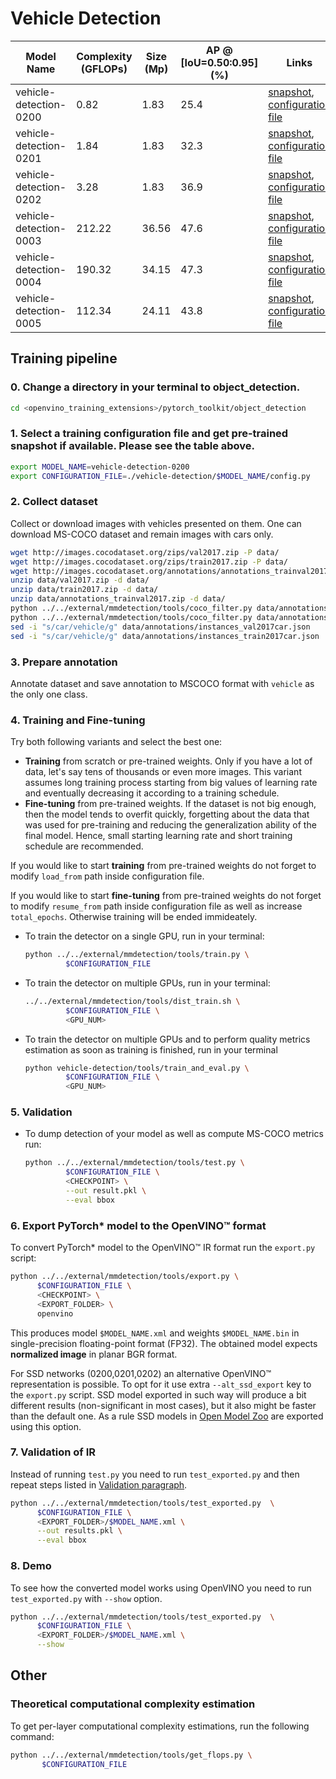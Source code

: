 # Vehicle Detection

| Model Name | Complexity (GFLOPs) | Size (Mp) | AP @ [IoU=0.50:0.95] (%) | Links | GPU_NUM |
| --- | --- | --- | --- | --- | --- |
| vehicle-detection-0200 | 0.82 | 1.83 | 25.4 | [snapshot](https://download.01.org/opencv/openvino_training_extensions/models/object_detection/v2/vehicle-detection-0200-1.pth), [configuration file](./vehicle-detection-0200/config.py) | 4 |
| vehicle-detection-0201 | 1.84 | 1.83 | 32.3 | [snapshot](https://download.01.org/opencv/openvino_training_extensions/models/object_detection/v2/vehicle-detection-0201-1.pth), [configuration file](./vehicle-detection-0201/config.py) | 4 |
| vehicle-detection-0202 | 3.28 | 1.83 | 36.9 | [snapshot](https://download.01.org/opencv/openvino_training_extensions/models/object_detection/v2/vehicle-detection-0202-1.pth), [configuration file](./vehicle-detection-0202/config.py) | 4 |
| vehicle-detection-0003 | 212.22 | 36.56 | 47.6 | [snapshot](https://download.01.org/opencv/openvino_training_extensions/models/object_detection/v2/vehicle-detection-0203.pth), [configuration file](./vehicle-detection-0203/config.py) | 4 |
| vehicle-detection-0004 | 190.32 | 34.15 | 47.3 | [snapshot](https://download.01.org/opencv/openvino_training_extensions/models/object_detection/v2/vehicle-detection-0204.pth), [configuration file](./vehicle-detection-0204/config.py) | 4 |
| vehicle-detection-0005 | 112.34 | 24.11 | 43.8 | [snapshot](https://download.01.org/opencv/openvino_training_extensions/models/object_detection/v2/vehicle-detection-0205.pth), [configuration file](./vehicle-detection-0205/config.py) | 4 |


## Training pipeline

### 0. Change a directory in your terminal to object_detection.

```bash
cd <openvino_training_extensions>/pytorch_toolkit/object_detection
```

### 1. Select a training configuration file and get pre-trained snapshot if available. Please see the table above.

```bash
export MODEL_NAME=vehicle-detection-0200
export CONFIGURATION_FILE=./vehicle-detection/$MODEL_NAME/config.py
```

### 2. Collect dataset

Collect or download images with vehicles presented on them. One can download MS-COCO dataset and remain images with cars only.
```bash
wget http://images.cocodataset.org/zips/val2017.zip -P data/
wget http://images.cocodataset.org/zips/train2017.zip -P data/
wget http://images.cocodataset.org/annotations/annotations_trainval2017.zip -P data/
unzip data/val2017.zip -d data/
unzip data/train2017.zip -d data/
unzip data/annotations_trainval2017.zip -d data/
python ../../external/mmdetection/tools/coco_filter.py data/annotations/instances_train2017.json data/annotations/instances_train2017car.json --filter car --remap
python ../../external/mmdetection/tools/coco_filter.py data/annotations/instances_val2017.json data/annotations/instances_val2017car.json --filter car --remap
sed -i "s/car/vehicle/g" data/annotations/instances_val2017car.json
sed -i "s/car/vehicle/g" data/annotations/instances_train2017car.json
```

### 3. Prepare annotation

Annotate dataset and save annotation to MSCOCO format with `vehicle` as the only one class.

### 4. Training and Fine-tuning

Try both following variants and select the best one:

   * **Training** from scratch or pre-trained weights. Only if you have a lot of data, let's say tens of thousands or even more images. This variant assumes long training process starting from big values of learning rate and eventually decreasing it according to a training schedule.
   * **Fine-tuning** from pre-trained weights. If the dataset is not big enough, then the model tends to overfit quickly, forgetting about the data that was used for pre-training and reducing the generalization ability of the final model. Hence, small starting learning rate and short training schedule are recommended.

If you would like to start **training** from pre-trained weights do not forget to modify `load_from` path inside configuration file.

If you would like to start **fine-tuning** from pre-trained weights do not forget to modify `resume_from` path inside configuration file as well as increase `total_epochs`. Otherwise training will be ended immideately.

* To train the detector on a single GPU, run in your terminal:

   ```bash
   python ../../external/mmdetection/tools/train.py \
            $CONFIGURATION_FILE
   ```

* To train the detector on multiple GPUs, run in your terminal:

   ```bash
   ../../external/mmdetection/tools/dist_train.sh \
            $CONFIGURATION_FILE \
            <GPU_NUM>
   ```
* To train the detector on multiple GPUs and to perform quality metrics estimation as soon as training is finished, run in your terminal

   ```bash
   python vehicle-detection/tools/train_and_eval.py \
            $CONFIGURATION_FILE \
            <GPU_NUM>
   ```

### 5. Validation

* To dump detection of your model as well as compute MS-COCO metrics run:

   ```bash
   python ../../external/mmdetection/tools/test.py \
            $CONFIGURATION_FILE \
            <CHECKPOINT> \
            --out result.pkl \
            --eval bbox
   ```

### 6. Export PyTorch\* model to the OpenVINO™ format

To convert PyTorch\* model to the OpenVINO™ IR format run the `export.py` script:

```bash
python ../../external/mmdetection/tools/export.py \
      $CONFIGURATION_FILE \
      <CHECKPOINT> \
      <EXPORT_FOLDER> \
      openvino
```

This produces model `$MODEL_NAME.xml` and weights `$MODEL_NAME.bin` in single-precision floating-point format
(FP32). The obtained model expects **normalized image** in planar BGR format.

For SSD networks (0200,0201,0202) an alternative OpenVINO™ representation is possible.
To opt for it use extra `--alt_ssd_export` key to the `export.py` script.
SSD model exported in such way will produce a bit different results (non-significant in most cases),
but it also might be faster than the default one. As a rule SSD models in [Open Model Zoo](https://github.com/opencv/open_model_zoo/) are exported using this option.

### 7. Validation of IR

Instead of running `test.py` you need to run `test_exported.py` and then repeat steps listed in [Validation paragraph](#5-validation).

```bash
python ../../external/mmdetection/tools/test_exported.py  \
      $CONFIGURATION_FILE \
      <EXPORT_FOLDER>/$MODEL_NAME.xml \
      --out results.pkl \
      --eval bbox
```

### 8. Demo

To see how the converted model works using OpenVINO you need to run `test_exported.py` with `--show` option.

```bash
python ../../external/mmdetection/tools/test_exported.py  \
      $CONFIGURATION_FILE \
      <EXPORT_FOLDER>/$MODEL_NAME.xml \
      --show
```

## Other

### Theoretical computational complexity estimation

To get per-layer computational complexity estimations, run the following command:

```bash
python ../../external/mmdetection/tools/get_flops.py \
       $CONFIGURATION_FILE
```
